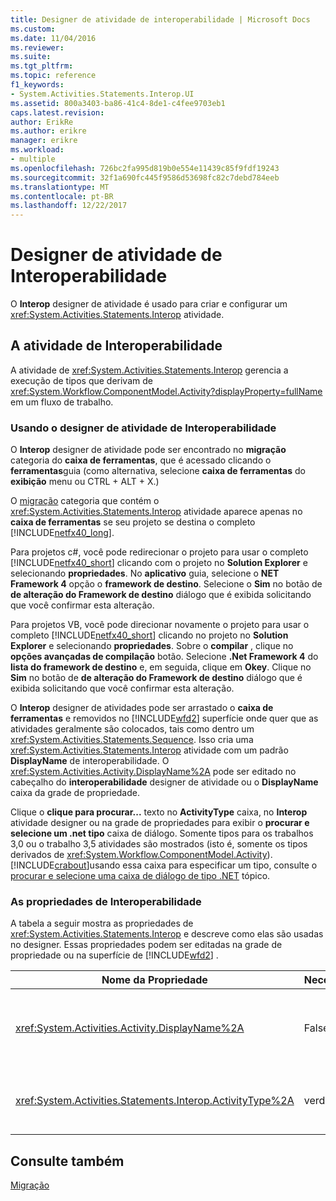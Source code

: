 ```yaml
---
title: Designer de atividade de interoperabilidade | Microsoft Docs
ms.custom: 
ms.date: 11/04/2016
ms.reviewer: 
ms.suite: 
ms.tgt_pltfrm: 
ms.topic: reference
f1_keywords:
- System.Activities.Statements.Interop.UI
ms.assetid: 800a3403-ba86-41c4-8de1-c4fee9703eb1
caps.latest.revision: 
author: ErikRe
ms.author: erikre
manager: erikre
ms.workload:
- multiple
ms.openlocfilehash: 726bc2fa995d819b0e554e11439c85f9fdf19243
ms.sourcegitcommit: 32f1a690fc445f9586d53698fc82c7debd784eeb
ms.translationtype: MT
ms.contentlocale: pt-BR
ms.lasthandoff: 12/22/2017
---
```

# <a name="interop-activity-designer"></a>Designer de atividade de Interoperabilidade
O **Interop** designer de atividade é usado para criar e configurar um <xref:System.Activities.Statements.Interop> atividade.  
  
## <a name="the-interop-activity"></a>A atividade de Interoperabilidade  
 A atividade de <xref:System.Activities.Statements.Interop> gerencia a execução de tipos que derivam de <xref:System.Workflow.ComponentModel.Activity?displayProperty=fullName> em um fluxo de trabalho.  
  
### <a name="using-the-interop-activity-designer"></a>Usando o designer de atividade de Interoperabilidade  
 O **Interop** designer de atividade pode ser encontrado no **migração** categoria do **caixa de ferramentas**, que é acessado clicando o **ferramentas**guia (como alternativa, selecione **caixa de ferramentas** do **exibição** menu ou CTRL + ALT + X.)  
  
 O [migração](../workflow-designer/migration-activity-designers.md) categoria que contém o <xref:System.Activities.Statements.Interop> atividade aparece apenas no **caixa de ferramentas** se seu projeto se destina o completo [!INCLUDE[netfx40_long](../workflow-designer/includes/netfx40_long_md.md)].  
  
 Para projetos c#, você pode redirecionar o projeto para usar o completo [!INCLUDE[netfx40_short](../workflow-designer/includes/netfx40_short_md.md)] clicando com o projeto no **Solution Explorer** e selecionando **propriedades**. No **aplicativo** guia, selecione o **NET Framework 4** opção o **framework de destino**. Selecione o **Sim** no botão de **de alteração do Framework de destino** diálogo que é exibida solicitando que você confirmar esta alteração.  
  
 Para projetos VB, você pode direcionar novamente o projeto para usar o completo [!INCLUDE[netfx40_short](../workflow-designer/includes/netfx40_short_md.md)] clicando no projeto no **Solution Explorer** e selecionando **propriedades**. Sobre o **compilar** , clique no **opções avançadas de compilação** botão. Selecione **.Net Framework 4** do **lista do framework de destino** e, em seguida, clique em **Okey**. Clique no **Sim** no botão de **de alteração do Framework de destino** diálogo que é exibida solicitando que você confirmar esta alteração.  
  
 O **Interop** designer de atividades pode ser arrastado o **caixa de ferramentas** e removidos no [!INCLUDE[wfd2](../workflow-designer/includes/wfd2_md.md)] superfície onde quer que as atividades geralmente são colocados, tais como dentro um <xref:System.Activities.Statements.Sequence>. Isso cria uma <xref:System.Activities.Statements.Interop> atividade com um padrão **DisplayName** de interoperabilidade. O <xref:System.Activities.Activity.DisplayName%2A> pode ser editado no cabeçalho do **interoperabilidade** designer de atividade ou o **DisplayName** caixa da grade de propriedade.  
  
 Clique o **clique para procurar...**  texto no **ActivityType** caixa, no **Interop** atividade designer ou na grade de propriedades para exibir o **procurar e selecione um .net tipo** caixa de diálogo. Somente tipos para os trabalhos 3,0 ou o trabalho 3,5 atividades são mostrados (isto é, somente os tipos derivados de <xref:System.Workflow.ComponentModel.Activity>). [!INCLUDE[crabout](../test/includes/crabout_md.md)]usando essa caixa para especificar um tipo, consulte o [procurar e selecione uma caixa de diálogo de tipo .NET](../workflow-designer/browse-and-select-a-dotnet-type-dialog-box.md) tópico.  
  
### <a name="the-interop-properties"></a>As propriedades de Interoperabilidade  
 A tabela a seguir mostra as propriedades de <xref:System.Activities.Statements.Interop> e descreve como elas são usadas no designer. Essas propriedades podem ser editadas na grade de propriedade ou na superfície de [!INCLUDE[wfd2](../workflow-designer/includes/wfd2_md.md)] .  
  
|Nome da Propriedade|Necessária|Uso|  
|-------------------|--------------|-----------|  
|<xref:System.Activities.Activity.DisplayName%2A>|False|O nome amigável de atividade de <xref:System.Activities.Statements.Interop> . O padrão é Interoperabilidade. Embora o nome para exibição não é necessário restrita, é uma prática recomendada usar um nome para exibição.|  
|<xref:System.Activities.Statements.Interop.ActivityType%2A>|verdadeiro|Especifica o tipo de atividade contida pela atividade de <xref:System.Activities.Statements.Interop> . Este tipo especificado deve derivar de <xref:System.Workflow.ComponentModel.Activity>.|  
  
## <a name="see-also"></a>Consulte também  
 [Migração](../workflow-designer/migration-activity-designers.md)